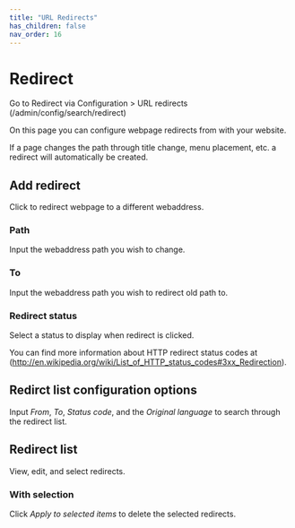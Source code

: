```yaml
---
title: "URL Redirects"
has_children: false
nav_order: 16
---
```

# Redirect

Go to Redirect via Configuration > URL redirects (/admin/config/search/redirect)

On this page you can configure webpage redirects from with your website.

If a page changes the path through title change, menu placement, etc. a redirect will automatically be created.

## Add redirect

Click to redirect webpage to a different webaddress.

### Path

Input the webaddress path you wish to change.

### To

Input the webaddress path you wish to redirect old path to.

### Redirect status

Select a status to display when redirect is clicked.

You can find more information about HTTP redirect status codes at (http://en.wikipedia.org/wiki/List_of_HTTP_status_codes#3xx_Redirection).

## Redirct list configuration options

Input *From*, *To*, *Status code*, and the *Original language* to search through the redirect list.

## Redirect list

View, edit, and select redirects.

### With selection

Click *Apply to selected items* to delete the selected redirects.